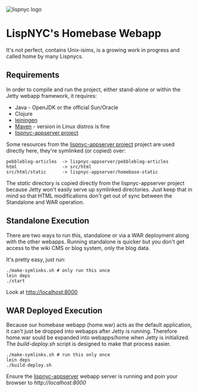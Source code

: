 <img src="http://lispnyc.org/static/images/theme-barsky-2.png" alt="lispnyc logo" title="LispNYC's homebase webapp" />

# LispNYC's Homebase Webapp

It's not perfect, contains Unix-isims, is a growing work in progress and called
home by many Lispnycs.

## Requirements

In order to compile and run the project, either stand-alone or within
the Jetty webapp framework, it requires:

  * Java - OpenJDK or the official Sun/Oracle
  * Clojure
  * [leiningen](https://github.com/technomancy/leiningen)
  * [Maven](http://maven.apache.org/) - version in Linux distros is fine
  * [lispnyc-appserver project](https://github.com/lispnyc/lispnyc-appserver)
  
Some resources from the [lispnyc-appserver project](https://github.com/lispnyc/lispnyc-appserver) project are used directly here, they're symlinked (or copied) over:

    pebbleblog-articles  -> lispnyc-appserver/pebbleblog-articles
    html                 -> src/html
    src/html/static      -> lispnyc-appserver/homebase-static 

The *static* directory is copied directly from the lispnyc-appserver project because Jetty won't easily serve up symlinked directories.  Just keep that in mind so that HTML modifications don't get out of sync between the Standalone and WAR operation.

## Standalone Execution

There are two ways to run this, standalone or via a WAR deployment along with the other webapps.  Running standalone is quicker but you don't get access to the wiki CMS or blog system, only the blog data.

It's pretty easy, just run:

    ./make-symlinks.sh # only run this once
    lein deps
    ./start

Look at [http://localhost:8000](http://localhost:8000)

## WAR Deployed Execution

Because our homebase webapp (home.war) acts as the default application, it can't just be dropped into webapps after Jetty is running.  Therefore home.war sould be expanded into webapps/home when Jetty is initialized.  The *build-deploy.sh* script is designed to make that process easier.

    ./make-symlinks.sh # run this only once
    lein deps
    ./build-deploy.sh

Ensure the [lispnyc-appserver](https://github.com/lispnyc/lispnyc-appserver) webapp server is running and poin your browser to *http://localhost:8000*
